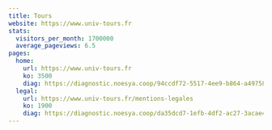 ```yaml
---
title: Tours
website: https://www.univ-tours.fr
stats:
  visitors_per_month: 1700000
  average_pageviews: 6.5
pages:
  home: 
    url: https://www.univ-tours.fr
    ko: 3500
    diag: https://diagnostic.noesya.coop/94ccdf72-5517-4ee9-b864-a49758cbb102
  legal: 
    url: https://www.univ-tours.fr/mentions-legales
    ko: 1900
    diag: https://diagnostic.noesya.coop/da35dcd7-1efb-4df2-ac27-3acae4364141
---
```

